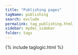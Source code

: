 ```yaml
---
title: "Publishing pages"
tagName: publishing
search: exclude
permalink: tag_publishing.html
sidebar: mydoc_sidebar
folder: tags
---
```

{% include taglogic.html %}

